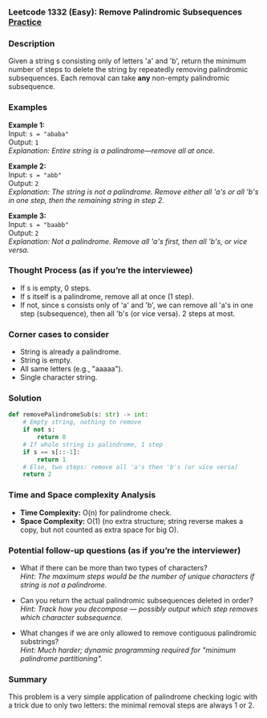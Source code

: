 ### Leetcode 1332 (Easy): Remove Palindromic Subsequences [Practice](https://leetcode.com/problems/remove-palindromic-subsequences)

### Description  
Given a string s consisting only of letters 'a' and 'b', return the minimum number of steps to delete the string by repeatedly removing palindromic subsequences. Each removal can take **any** non-empty palindromic subsequence.

### Examples  
**Example 1:**  
Input: `s = "ababa"`  
Output: `1`  
*Explanation: Entire string is a palindrome—remove all at once.*

**Example 2:**  
Input: `s = "abb"`  
Output: `2`  
*Explanation: The string is not a palindrome. Remove either all 'a's or all 'b's in one step, then the remaining string in step 2.*

**Example 3:**  
Input: `s = "baabb"`  
Output: `2`  
*Explanation: Not a palindrome. Remove all 'a's first, then all 'b's, or vice versa.*

### Thought Process (as if you’re the interviewee)  
- If s is empty, 0 steps.
- If s itself is a palindrome, remove all at once (1 step).
- If not, since s consists only of 'a' and 'b', we can remove all 'a's in one step (subsequence), then all 'b's (or vice versa). 2 steps at most.

### Corner cases to consider  
- String is already a palindrome.
- String is empty.
- All same letters (e.g., "aaaaa").
- Single character string.

### Solution

```python
def removePalindromeSub(s: str) -> int:
    # Empty string, nothing to remove
    if not s:
        return 0
    # If whole string is palindrome, 1 step
    if s == s[::-1]:
        return 1
    # Else, two steps: remove all 'a's then 'b's (or vice versa)
    return 2
```

### Time and Space complexity Analysis  

- **Time Complexity:** O(n) for palindrome check.
- **Space Complexity:** O(1) (no extra structure; string reverse makes a copy, but not counted as extra space for big O).

### Potential follow-up questions (as if you’re the interviewer)  

- What if there can be more than two types of characters?  
  *Hint: The maximum steps would be the number of unique characters if string is not a palindrome.*

- Can you return the actual palindromic subsequences deleted in order?  
  *Hint: Track how you decompose — possibly output which step removes which character subsequence.*

- What changes if we are only allowed to remove contiguous palindromic substrings?  
  *Hint: Much harder; dynamic programming required for "minimum palindrome partitioning".*

### Summary
This problem is a very simple application of palindrome checking logic with a trick due to only two letters: the minimal removal steps are always 1 or 2.
